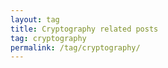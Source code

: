 ```yaml
---
layout: tag
title: Cryptography related posts
tag: cryptography
permalink: /tag/cryptography/
---
```

